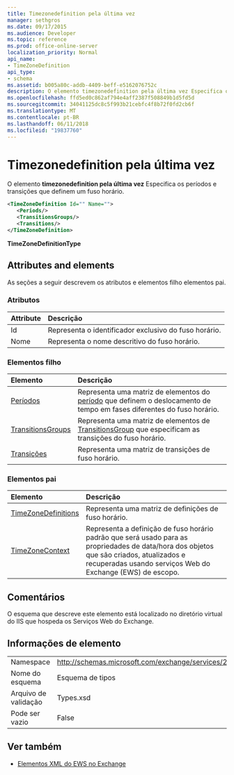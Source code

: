 ```yaml
---
title: Timezonedefinition pela última vez
manager: sethgros
ms.date: 09/17/2015
ms.audience: Developer
ms.topic: reference
ms.prod: office-online-server
localization_priority: Normal
api_name:
- TimeZoneDefinition
api_type:
- schema
ms.assetid: b005a80c-addb-4409-beff-e5162076752c
description: O elemento timezonedefinition pela última vez Especifica os períodos e transições que definem um fuso horário.
ms.openlocfilehash: ffd5ed0c862af794e4aff2387f508849b1d5fd5d
ms.sourcegitcommit: 34041125dc8c5f993b21cebfc4f8b72f0fd2cb6f
ms.translationtype: MT
ms.contentlocale: pt-BR
ms.lasthandoff: 06/11/2018
ms.locfileid: "19837760"
---
```

# <a name="timezonedefinition"></a>Timezonedefinition pela última vez

O elemento **timezonedefinition pela última vez** Especifica os períodos e transições que definem um fuso horário. 
  
```XML
<TimeZoneDefinition Id="" Name="">
   <Periods/>
   <TransitionsGroups/>
   <Transitions/>
</TimeZoneDefinition>

```

 **TimeZoneDefinitionType**
## <a name="attributes-and-elements"></a>Attributes and elements

As seções a seguir descrevem os atributos e elementos filho elementos pai.
  
### <a name="attributes"></a>Atributos

|**Attribute**|**Descrição**|
|:-----|:-----|
|Id  <br/> |Representa o identificador exclusivo do fuso horário.  <br/> |
|Nome  <br/> |Representa o nome descritivo do fuso horário.  <br/> |
   
### <a name="child-elements"></a>Elementos filho

|**Elemento**|**Descrição**|
|:-----|:-----|
|[Períodos](periods.md) <br/> |Representa uma matriz de elementos do [período](period.md) que definem o deslocamento de tempo em fases diferentes do fuso horário.  <br/> |
|[TransitionsGroups](transitionsgroups.md) <br/> |Representa uma matriz de elementos de [TransitionsGroup](transitionsgroup.md) que especificam as transições do fuso horário.  <br/> |
|[Transições](transitions.md) <br/> |Representa uma matriz de transições de fuso horário.  <br/> |
   
### <a name="parent-elements"></a>Elementos pai

|**Elemento**|**Descrição**|
|:-----|:-----|
|[TimeZoneDefinitions](timezonedefinitions.md) <br/> |Representa uma matriz de definições de fuso horário.  <br/> |
|[TimeZoneContext](timezonecontext.md) <br/> |Representa a definição de fuso horário padrão que será usado para as propriedades de data/hora dos objetos que são criados, atualizados e recuperadas usando serviços Web do Exchange (EWS) de escopo.  <br/> |
   
## <a name="remarks"></a>Comentários

O esquema que descreve este elemento está localizado no diretório virtual do IIS que hospeda os Serviços Web do Exchange.
  
## <a name="element-information"></a>Informações de elemento

|||
|:-----|:-----|
|Namespace  <br/> |http://schemas.microsoft.com/exchange/services/2006/types  <br/> |
|Nome do esquema  <br/> |Esquema de tipos  <br/> |
|Arquivo de validação  <br/> |Types.xsd  <br/> |
|Pode ser vazio  <br/> |False  <br/> |
   
## <a name="see-also"></a>Ver também



- [Elementos XML do EWS no Exchange](ews-xml-elements-in-exchange.md)

